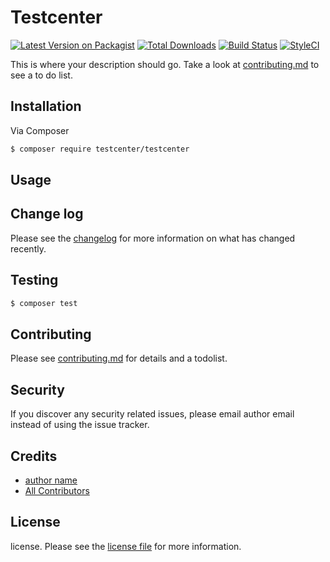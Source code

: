 # Testcenter

[![Latest Version on Packagist][ico-version]][link-packagist]
[![Total Downloads][ico-downloads]][link-downloads]
[![Build Status][ico-travis]][link-travis]
[![StyleCI][ico-styleci]][link-styleci]

This is where your description should go. Take a look at [contributing.md](contributing.md) to see a to do list.

## Installation

Via Composer

``` bash
$ composer require testcenter/testcenter
```

## Usage

## Change log

Please see the [changelog](changelog.md) for more information on what has changed recently.

## Testing

``` bash
$ composer test
```

## Contributing

Please see [contributing.md](contributing.md) for details and a todolist.

## Security

If you discover any security related issues, please email author email instead of using the issue tracker.

## Credits

- [author name][link-author]
- [All Contributors][link-contributors]

## License

license. Please see the [license file](license.md) for more information.

[ico-version]: https://img.shields.io/packagist/v/testcenter/testcenter.svg?style=flat-square
[ico-downloads]: https://img.shields.io/packagist/dt/testcenter/testcenter.svg?style=flat-square
[ico-travis]: https://img.shields.io/travis/testcenter/testcenter/master.svg?style=flat-square
[ico-styleci]: https://styleci.io/repos/12345678/shield

[link-packagist]: https://packagist.org/packages/testcenter/testcenter
[link-downloads]: https://packagist.org/packages/testcenter/testcenter
[link-travis]: https://travis-ci.org/testcenter/testcenter
[link-styleci]: https://styleci.io/repos/12345678
[link-author]: https://github.com/testcenter
[link-contributors]: ../../contributors
